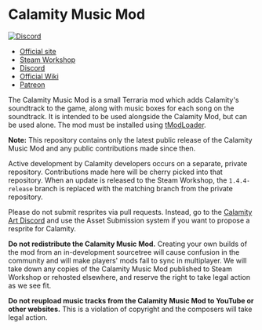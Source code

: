 # Calamity Music Mod
[![Discord](https://img.shields.io/discord/225030931008847874)](https://discord.gg/calamity)
- [Official site](https://calamitymod.com/)
- [Steam Workshop](https://calamitymod.com/downloadmusic/)
- [Discord](https://discord.gg/calamity)
- [Official Wiki](https://calamitymod.wiki.gg/)
- [Patreon](https://patreon.com/fabsol)

The Calamity Music Mod is a small Terraria mod which adds Calamity's soundtrack to the game, along with music boxes for each song on the soundtrack. It is intended to be used alongside the Calamity Mod, but can be used alone. The mod must be installed using [tModLoader](https://github.com/tModLoader/tModLoader).

**Note:** This repository contains only the latest public release of the Calamity Music Mod and any public contributions made since then.

Active development by Calamity developers occurs on a separate, private repository. Contributions made here will be cherry picked into that repository. When an update is released to the Steam Workshop, the `1.4.4-release` branch is replaced with the matching branch from the private repository.

Please do not submit resprites via pull requests. Instead, go to the [Calamity Art Discord](https://discord.gg/CKByxd5) and use the Asset Submission system if you want to propose a resprite for Calamity.

**Do not redistribute the Calamity Music Mod.** Creating your own builds of the mod from an in-development sourcetree will cause confusion in the community and will make players' mods fail to sync in multiplayer. We will take down any copies of the Calamity Music Mod published to Steam Workshop or rehosted elsewhere, and reserve the right to take legal action as we see fit.

**Do not reupload music tracks from the Calamity Music Mod to YouTube or other websites.** This is a violation of copyright and the composers will take legal action.